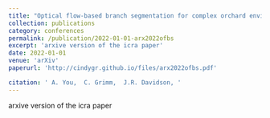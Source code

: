 ```yaml
---
title: "Optical flow-based branch segmentation for complex orchard environments"
collection: publications
category: conferences
permalink: /publication/2022-01-01-arx2022ofbs
excerpt: 'arxive version of the icra paper'
date: 2022-01-01
venue: 'arXiv'
paperurl: 'http://cindygr.github.io/files/arx2022ofbs.pdf'

citation: ' A. You,  C. Grimm,  J.R. Davidson, '
---
```

arxive version of the icra paper
